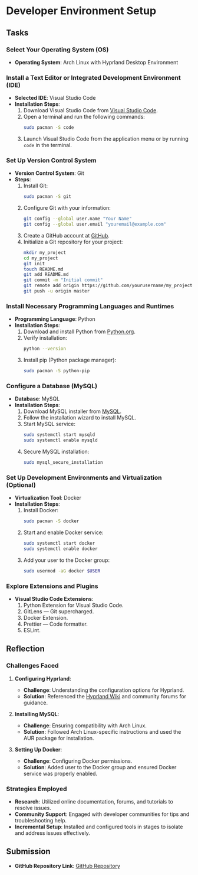 # Developer Environment Setup

## Tasks

### Select Your Operating System (OS)
- **Operating System**: Arch Linux with Hyprland Desktop Environment

### Install a Text Editor or Integrated Development Environment (IDE)
- **Selected IDE**: Visual Studio Code
- **Installation Steps**:
  1. Download Visual Studio Code from [Visual Studio Code](https://code.visualstudio.com/Download).
  2. Open a terminal and run the following commands:
     ```bash
     sudo pacman -S code
     ```
  3. Launch Visual Studio Code from the application menu or by running `code` in the terminal.

### Set Up Version Control System
- **Version Control System**: Git
- **Steps**:
  1. Install Git:
     ```bash
     sudo pacman -S git
     ```
  2. Configure Git with your information:
     ```bash
     git config --global user.name "Your Name"
     git config --global user.email "youremail@example.com"
     ```
  3. Create a GitHub account at [GitHub](https://github.com).
  4. Initialize a Git repository for your project:
     ```bash
     mkdir my_project
     cd my_project
     git init
     touch README.md
     git add README.md
     git commit -m "Initial commit"
     git remote add origin https://github.com/yourusername/my_project.git
     git push -u origin master
     ```

### Install Necessary Programming Languages and Runtimes
- **Programming Language**: Python
- **Installation Steps**:
  1. Download and install Python from [Python.org](https://www.python.org).
  2. Verify installation:
     ```bash
     python --version
     ```
  3. Install pip (Python package manager):
     ```bash
     sudo pacman -S python-pip
     ```

### Configure a Database (MySQL)
- **Database**: MySQL
- **Installation Steps**:
  1. Download MySQL installer from [MySQL](https://dev.mysql.com/downloads/windows/installer/5.7.html).
  2. Follow the installation wizard to install MySQL.
  3. Start MySQL service:
     ```bash
     sudo systemctl start mysqld
     sudo systemctl enable mysqld
     ```
  4. Secure MySQL installation:
     ```bash
     sudo mysql_secure_installation
     ```

### Set Up Development Environments and Virtualization (Optional)
- **Virtualization Tool**: Docker
- **Installation Steps**:
  1. Install Docker:
     ```bash
     sudo pacman -S docker
     ```
  2. Start and enable Docker service:
     ```bash
     sudo systemctl start docker
     sudo systemctl enable docker
     ```
  3. Add your user to the Docker group:
     ```bash
     sudo usermod -aG docker $USER
     ```

### Explore Extensions and Plugins
- **Visual Studio Code Extensions**:
  1. Python Extension for Visual Studio Code.
  2. GitLens — Git supercharged.
  3. Docker Extension.
  4. Prettier — Code formatter.
  5. ESLint.


## Reflection
### Challenges Faced
1. **Configuring Hyprland**:
   - **Challenge**: Understanding the configuration options for Hyprland.
   - **Solution**: Referenced the [Hyprland Wiki](https://wiki.hyprland.org) and community forums for guidance.

2. **Installing MySQL**:
   - **Challenge**: Ensuring compatibility with Arch Linux.
   - **Solution**: Followed Arch Linux-specific instructions and used the AUR package for installation.

3. **Setting Up Docker**:
   - **Challenge**: Configuring Docker permissions.
   - **Solution**: Added user to the Docker group and ensured Docker service was properly enabled.

### Strategies Employed
- **Research**: Utilized online documentation, forums, and tutorials to resolve issues.
- **Community Support**: Engaged with developer communities for tips and troubleshooting help.
- **Incremental Setup**: Installed and configured tools in stages to isolate and address issues effectively.

## Submission
- **GitHub Repository Link**: [GitHub Repository](https://github.com/Peachy-Njenga/Meowtallica)

